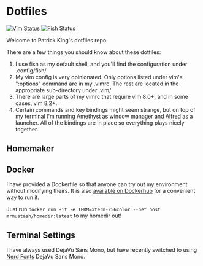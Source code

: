 # Dotfiles
[![Vim Status](https://github.com/mr-mustash/dotfiles/workflows/Vim%20Linting/badge.svg)](https://github.com/mr-mustash/dotfiles/actions) [![Fish Status](https://img.shields.io/docker/cloud/build/mrmustash/homedir?logo=docker&style=plastic)](https://github.com/mr-mustash/dotfiles/actions)

Welcome to Patrick King's dotfiles repo.

There are a few things you should know about these dotfiles:
1) I use fish as my default shell, and you'll find the configuration under .config/fish/
2) My vim config is very opinionated. Only options listed under vim's ":options" command are in my .vimrc. The rest are located in the appropriate sub-directory under .vim/
3) There are large parts of my vimrc that require vim 8.0+, and in some cases, vim 8.2+.
4) Certain commands and key bindings might seem strange, but on top of my terminal I'm running Amethyst as window manager and Alfred as a launcher. All of the bindings are in place so everything plays nicely together.

## Homemaker

## Docker
I have provided a Dockerfile so that anyone can try out my environment without modifying theirs. It is also [available on Dockerhub](https://hub.docker.com/repository/docker/mrmustash/homedir/) for a convenient way to run it.

Just run `docker run -it -e TERM=xterm-256color --net host mrmustash/homedir:latest` to my homedir out!

## Terminal Settings

I have always used DejaVu Sans Mono, but have recently switched to using [Nerd Fonts](https://www.nerdfonts.com/#home) DejaVu Sans Mono.

